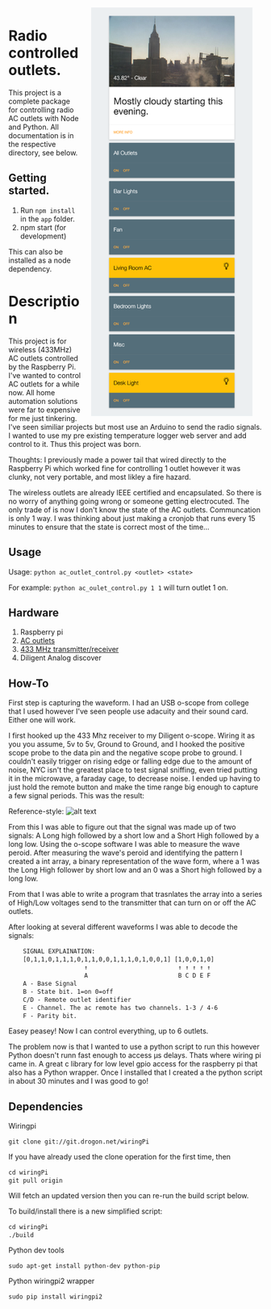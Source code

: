 <img src="https://github.com/konecnyna/RemoteOutletControl/blob/master/screenshots/web.png" width="320" align="right" hspace="20" />

Radio controlled outlets.
===========

This project is a complete package for controlling radio AC outlets with Node and Python. All documentation is in the respective directory, see below.

Getting started.
---
1. Run `npm install` in the `app` folder.
2. npm start (for development)

This can also be installed as a node dependency.  



Description
=====================
This project is for wireless (433MHz) AC outlets controlled by the Raspberry Pi. I've wanted to control AC outlets for a while now. All home automation solutions were far to expensive for me just tinkering. I've seen similiar projects but most use an Arduino to send the radio signals. I wanted to use my pre existing temperature logger web server and add control to it. Thus this project was born.

Thoughts:
I previously made a power tail that wired directly to the Raspberry Pi which worked fine for controlling 1 outlet however it was clunky, not very portable, and most likley a fire hazard.

The wireless outlets are already IEEE certified and encapsulated. So there is no worry of anything going wrong or someone getting electrocuted. The only trade of is now I don't know the state of the AC outlets. Communcation is only 1 way. I was thinking about just making a cronjob that runs every 15 minutes to ensure that the state is correct most of the time...

Usage
------
Usage: `python ac_outlet_control.py <outlet> <state>`

For example: `python ac_oulet_control.py 1 1` will turn outlet 1 on.


Hardware
--------
1. Raspberry pi
2. [AC outlets](http://amzn.com/B00F4AQKRI)
3. [433 MHz transmitter/receiver](http://www.amazon.com/RioRand-Superheterodyne-transmitter-receiver-3400/dp/B00HEDRHG6/ref=sr_1_8?ie=UTF8&qid=1420045056&sr=8-8&keywords=433mhz)
4. Diligent Analog discover

How-To
---------------
First step is capturing the waveform. I had an USB o-scope from college that I used however I've seen people use adacuity and their sound card. Either one will work.

I first hooked up the 433 Mhz receiver to my Diligent o-scope. Wiring it as you you assume, 5v to 5v, Ground to Ground, and I hooked the positive scope probe to the data pin and the negative scope probe to ground. I couldn't easily trigger on rising edge or falling edge due to the amount of noise, NYC isn't the greatest place to test signal sniffing, even tried putting it in the microwave, a faraday cage, to decrease noise. I ended up having to just hold the remote button and make the time range big enough to capture a few signal periods. This was the result:

Reference-style: 
![alt text][oscope]

[oscope]: https://github.com/konecnyna/rpi_ac_outlet_control/blob/master/screenshots/signal_oscope.png "Oscope signal"


From this I was able to figure out that the signal was made up of two signals: A Long high followed by a short low and a Short High followed by a long low. Using the o-scope software I was able to measure the wave peroid. After measuring the wave's peroid and identifying the pattern I created a int array, a binary representation of the wave form, where a 1 was the Long High follower by short low and an 0 was a Short high followed by a long low.

From that I was able to write a program that trasnlates the array into a series of High/Low voltages send to the transmitter that can turn on or off the AC outlets.

After looking at several different waveforms I was able to decode the signals:

        SIGNAL EXPLAINATION:
        [0,1,1,0,1,1,1,0,1,1,0,0,1,1,1,0,1,0,0,1] [1,0,0,1,0]
                         ↑                         ↑ ↑ ↑ ↑ ↑
                         A                         B C D E F
        A - Base Signal
        B - State bit. 1=on 0=off
        C/D - Remote outlet identifier
        E - Channel. The ac remote has two channels. 1-3 / 4-6
        F - Parity bit.

Easey peasey! Now I can control everything, up to 6 outlets.

The problem now is that I wanted to use a python script to run this however Python doesn't runn fast enough to access μs delays. Thats where wiring pi came in. A great c library for low level gpio access for the raspberry pi that also has a Python wrapper. Once I installed that I created a the python script in about 30 minutes and I was good to go!

Dependencies
-----------
Wiringpi

    git clone git://git.drogon.net/wiringPi
If you have already used the clone operation for the first time, then

    cd wiringPi
    git pull origin
Will fetch an updated version then you can re-run the build script below.

To build/install there is a new simplified script:

    cd wiringPi
    ./build
Python dev tools

    sudo apt-get install python-dev python-pip
Python wiringpi2 wrapper    

    sudo pip install wiringpi2
